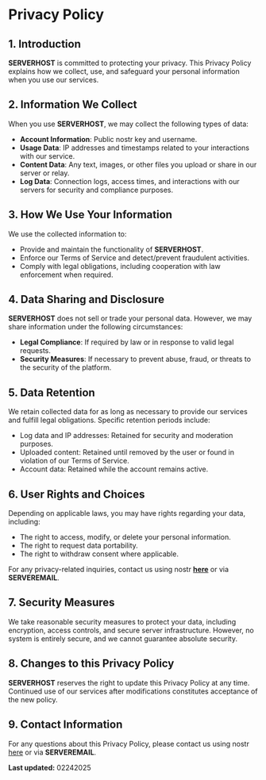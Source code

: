 # Privacy Policy

## 1. Introduction

**SERVERHOST** is committed to protecting your privacy. This Privacy Policy explains how we collect, use, and safeguard your personal information when you use our services.

## 2. Information We Collect

When you use **SERVERHOST**, we may collect the following types of data:

* **Account Information**: Public nostr key and username.
* **Usage Data**: IP addresses and timestamps related to your interactions with our service.
* **Content Data**: Any text, images, or other files you upload or share in our server or relay.
* **Log Data**: Connection logs, access times, and interactions with our servers for security and compliance purposes.

## 3. How We Use Your Information

We use the collected information to:

* Provide and maintain the functionality of **SERVERHOST**.
* Enforce our Terms of Service and detect/prevent fraudulent activities.
* Comply with legal obligations, including cooperation with law enforcement when required.

## 4. Data Sharing and Disclosure

**SERVERHOST** does not sell or trade your personal data. However, we may share information under the following circumstances:

* **Legal Compliance**: If required by law or in response to valid legal requests.
* **Security Measures**: If necessary to prevent abuse, fraud, or threats to the security of the platform.

## 5. Data Retention

We retain collected data for as long as necessary to provide our services and fulfill legal obligations. Specific retention periods include:

* Log data and IP addresses: Retained for security and moderation purposes.
* Uploaded content: Retained until removed by the user or found in violation of our Terms of Service.
* Account data: Retained while the account remains active.

## 6. User Rights and Choices

Depending on applicable laws, you may have rights regarding your data, including:

* The right to access, modify, or delete your personal information.
* The right to request data portability.
* The right to withdraw consent where applicable.

For any privacy-related inquiries, contact us using nostr **[here](https://primal.net/p/SERVERCONTACT)** or via **SERVEREMAIL**.

## 7. Security Measures

We take reasonable security measures to protect your data, including encryption, access controls, and secure server infrastructure. However, no system is entirely secure, and we cannot guarantee absolute security.

## 8. Changes to this Privacy Policy

**SERVERHOST** reserves the right to update this Privacy Policy at any time. Continued use of our services after modifications constitutes acceptance of the new policy.

## 9. Contact Information

For any questions about this Privacy Policy, please contact us using nostr [here](https://primal.net/p/SERVERCONTACT) or via **SERVEREMAIL**.

**Last updated:** 02242025